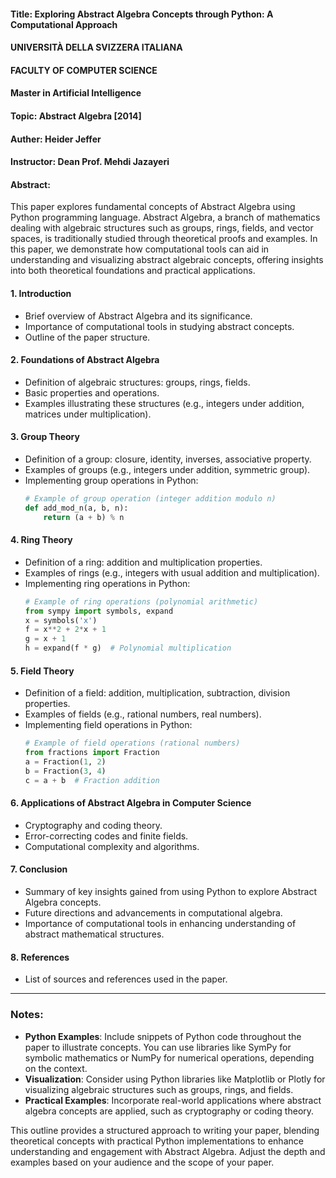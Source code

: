 #### Title: Exploring Abstract Algebra Concepts through Python: A Computational Approach

#### <span class="smallcaps">UNIVERSITÀ DELLA SVIZZERA ITALIANA</span>

#### FACULTY OF COMPUTER SCIENCE

#### Master in Artificial Intelligence

#### Topic: Abstract Algebra \[2014\]
#### Auther: Heider Jeffer
#### Instructor: Dean Prof. Mehdi Jazayeri




#### Abstract:
This paper explores fundamental concepts of Abstract Algebra using Python programming language. Abstract Algebra, a branch of mathematics dealing with algebraic structures such as groups, rings, fields, and vector spaces, is traditionally studied through theoretical proofs and examples. In this paper, we demonstrate how computational tools can aid in understanding and visualizing abstract algebraic concepts, offering insights into both theoretical foundations and practical applications.

#### 1. Introduction
   - Brief overview of Abstract Algebra and its significance.
   - Importance of computational tools in studying abstract concepts.
   - Outline of the paper structure.

#### 2. Foundations of Abstract Algebra
   - Definition of algebraic structures: groups, rings, fields.
   - Basic properties and operations.
   - Examples illustrating these structures (e.g., integers under addition, matrices under multiplication).

#### 3. Group Theory
   - Definition of a group: closure, identity, inverses, associative property.
   - Examples of groups (e.g., integers under addition, symmetric group).
   - Implementing group operations in Python:
     ```python
     # Example of group operation (integer addition modulo n)
     def add_mod_n(a, b, n):
         return (a + b) % n
     ```

#### 4. Ring Theory
   - Definition of a ring: addition and multiplication properties.
   - Examples of rings (e.g., integers with usual addition and multiplication).
   - Implementing ring operations in Python:
     ```python
     # Example of ring operations (polynomial arithmetic)
     from sympy import symbols, expand
     x = symbols('x')
     f = x**2 + 2*x + 1
     g = x + 1
     h = expand(f * g)  # Polynomial multiplication
     ```

#### 5. Field Theory
   - Definition of a field: addition, multiplication, subtraction, division properties.
   - Examples of fields (e.g., rational numbers, real numbers).
   - Implementing field operations in Python:
     ```python
     # Example of field operations (rational numbers)
     from fractions import Fraction
     a = Fraction(1, 2)
     b = Fraction(3, 4)
     c = a + b  # Fraction addition
     ```

#### 6. Applications of Abstract Algebra in Computer Science
   - Cryptography and coding theory.
   - Error-correcting codes and finite fields.
   - Computational complexity and algorithms.

#### 7. Conclusion
   - Summary of key insights gained from using Python to explore Abstract Algebra concepts.
   - Future directions and advancements in computational algebra.
   - Importance of computational tools in enhancing understanding of abstract mathematical structures.

#### 8. References
   - List of sources and references used in the paper.

---

### Notes:
- **Python Examples**: Include snippets of Python code throughout the paper to illustrate concepts. You can use libraries like SymPy for symbolic mathematics or NumPy for numerical operations, depending on the context.
- **Visualization**: Consider using Python libraries like Matplotlib or Plotly for visualizing algebraic structures such as groups, rings, and fields.
- **Practical Examples**: Incorporate real-world applications where abstract algebra concepts are applied, such as cryptography or coding theory.
  
This outline provides a structured approach to writing your paper, blending theoretical concepts with practical Python implementations to enhance understanding and engagement with Abstract Algebra. Adjust the depth and examples based on your audience and the scope of your paper.
